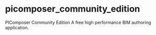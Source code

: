 # picomposer_community_edition
PIComposer Community Edition
A free high performance BIM authoring application.
